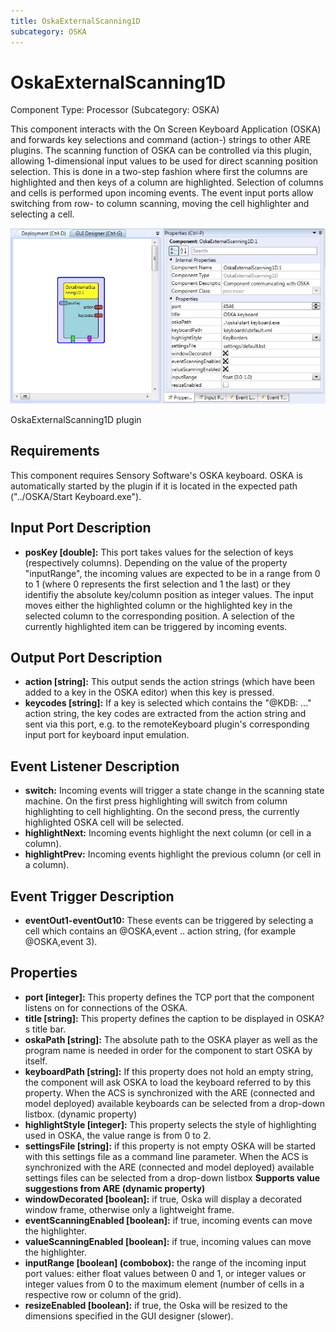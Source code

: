 ```yaml
---
title: OskaExternalScanning1D
subcategory: OSKA
---
```


# OskaExternalScanning1D

Component Type: Processor (Subcategory: OSKA)

This component interacts with the On Screen Keyboard Application (OSKA) and forwards key selections and command (action-) strings to other ARE plugins. The scanning function of OSKA can be controlled via this plugin, allowing 1-dimensional input values to be used for direct scanning position selection. This is done in a two-step fashion where first the columns are highlighted and then keys of a column are highlighted. Selection of columns and cells is performed upon incoming events. The event input ports allow switching from row- to column scanning, moving the cell highlighter and selecting a cell.

![Screenshot: OskaExternalScanning1D plugin](./img/oskaexternalscanning1d.jpg "Screenshot: OskaExternalScanning1D plugin")

OskaExternalScanning1D plugin

## Requirements

This component requires Sensory Software's OSKA keyboard. OSKA is automatically started by the plugin if it is located in the expected path ("../OSKA/Start Keyboard.exe").

## Input Port Description

- **posKey \[double\]:** This port takes values for the selection of keys (respectively columns). Depending on the value of the property "inputRange", the incoming values are expected to be in a range from 0 to 1 (where 0 represents the first selection and 1 the last) or they identifiy the absolute key/column position as integer values. The input moves either the highlighted column or the highlighted key in the selected column to the corresponding position. A selection of the currently highlighted item can be triggered by incoming events.

## Output Port Description

- **action \[string\]:** This output sends the action strings (which have been added to a key in the OSKA editor) when this key is pressed.
- **keycodes \[string\]:** If a key is selected which contains the "@KDB: ..." action string, the key codes are extracted from the action string and sent via this port, e.g. to the remoteKeyboard plugin's corresponding input port for keyboard input emulation.

## Event Listener Description

- **switch:** Incoming events will trigger a state change in the scanning state machine. On the first press highlighting will switch from column highlighting to cell highlighting. On the second press, the currently highlighted OSKA cell will be selected.
- **highlightNext:** Incoming events highlight the next column (or cell in a column).
- **highlightPrev:** Incoming events highlight the previous column (or cell in a column).

## Event Trigger Description

- **eventOut1-eventOut10:** These events can be triggered by selecting a cell which contains an @OSKA,event .. action string, (for example @OSKA,event 3).

## Properties

- **port \[integer\]:** This property defines the TCP port that the component listens on for connections of the OSKA.
- **title \[string\]:** This property defines the caption to be displayed in OSKA?s title bar.
- **oskaPath \[string\]:** The absolute path to the OSKA player as well as the program name is needed in order for the component to start OSKA by itself.
- **keyboardPath \[string\]:** If this property does not hold an empty string, the component will ask OSKA to load the keyboard referred to by this property. When the ACS is synchronized with the ARE (connected and model deployed) available keyboards can be selected from a drop-down listbox. (dynamic property)
- **highlightStyle \[integer\]:** This property selects the style of highlighting used in OSKA, the value range is from 0 to 2.
- **settingsFile \[string\]:** if this property is not empty OSKA will be started with this settings file as a command line parameter. When the ACS is synchronized with the ARE (connected and model deployed) available settings files can be selected from a drop-down listbox **Supports value suggestions from ARE (dynamic property)**
- **windowDecorated \[boolean\]:** if true, Oska will display a decorated window frame, otherwise only a lightweight frame.
- **eventScanningEnabled \[boolean\]:** if true, incoming events can move the highlighter.
- **valueScanningEnabled \[boolean\]:** if true, incoming values can move the highlighter.
- **inputRange \[boolean\] (combobox):** the range of the incoming input port values: either float values between 0 and 1, or integer values or integer values from 0 to the maximum element (number of cells in a respective row or column of the grid).
- **resizeEnabled \[boolean\]:** if true, the Oska will be resized to the dimensions specified in the GUI designer (slower).
